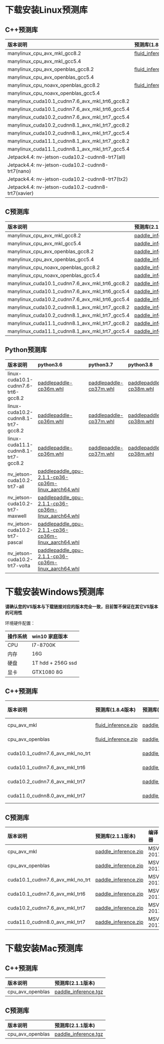 # 下载安装Linux预测库
## C++预测库

| 版本说明      |     预测库(1.8.5版本)  |预测库(2.1.3版本)   |     预测库(develop版本)     |  
|:-------------|:---------------------|:-----------------|:---------------------------|
|manylinux_cpu_avx_mkl_gcc8.2|[fluid_inference.tgz](https://paddle-inference-lib.bj.bcebos.com/1.8.5-cpu-avx-mkl/fluid_inference.tgz)|[paddle_inference.tgz](https://paddle-inference-lib.bj.bcebos.com/2.1.3/linux-cpu-avx-mkl-gcc8.2%20/paddle_inference.tgz)|[paddle_inference.tgz](https://paddle-inference-lib.bj.bcebos.com/latest-cpu-avx-mkl/paddle_inference.tgz)|
|manylinux_cpu_avx_mkl_gcc5.4||[paddle_inference.tgz](https://paddle-inference-lib.bj.bcebos.com/2.1.1-cpu-avx-mkl-gcc5.4/paddle_inference.tgz)||
|manylinux_cpu_avx_openblas_gcc8.2|[fluid_inference.tgz](https://paddle-inference-lib.bj.bcebos.com/2.1.3/linux-cpu-avx-mkl-gcc5.4/paddle_inference.tgz)|[paddle_inference.tgz](https://paddle-inference-lib.bj.bcebos.com/2.1.3/linux-cpu-avx-openblas-gcc8.2/paddle_inference.tgz)|[paddle_inference.tgz](https://paddle-inference-lib.bj.bcebos.com/latest-cpu-avx-openblas/paddle_inference.tgz)|
|manylinux_cpu_avx_openblas_gcc5.4||[paddle_inference.tgz](https://paddle-inference-lib.bj.bcebos.com/2.1.3/linux-cpu-avx-openblas-gcc5.4/paddle_inference.tgz)||
|manylinux_cpu_noavx_openblas_gcc8.2|[fluid_inference.tgz](https://paddle-inference-lib.bj.bcebos.com/1.8.5-cpu-noavx-openblas/fluid_inference.tgz)|[paddle_inference.tgz](https://paddle-inference-lib.bj.bcebos.com/2.1.3/linux-cpu-noavx-openblas-gcc8.2/paddle_inference.tgz)|[paddle_inference.tgz](https://paddle-inference-lib.bj.bcebos.com/latest-cpu-noavx-openblas/paddle_inference.tgz)|
|manylinux_cpu_noavx_openblas_gcc5.4||[paddle_inference.tgz](https://paddle-inference-lib.bj.bcebos.com/2.1.3/linux-cpu-noavx-openblas-gcc5.4/paddle_inference.tgz)||
|manylinux_cuda10.1_cudnn7.6_avx_mkl_trt6_gcc8.2||[paddle_inference.tgz](https://paddle-inference-lib.bj.bcebos.com/2.1.3/linux-gpu-cuda10.1-cudnn7-mkl-gcc8.2-trt6-avx/paddle_inference.tgz)||
|manylinux_cuda10.1_cudnn7.6_avx_mkl_trt6_gcc5.4||[paddle_inference.tgz](https://paddle-inference-lib.bj.bcebos.com/2.1.3/linux-gpu-cuda10.1-cudnn7-mkl-gcc5.4-trt6-avx/paddle_inference.tgz)||
|manylinux_cuda10.2_cudnn7.6_avx_mkl_trt7_gcc5.4||[paddle_inference.tgz](https://paddle-inference-lib.bj.bcebos.com/2.1.3/linux-gpu-cuda10.2-cudnn7-mkl-gcc5.4-trt6-avx/paddle_inference.tgz)||
|manylinux_cuda10.2_cudnn8.1_avx_mkl_trt7_gcc8.2||[paddle_inference.tgz](https://paddle-inference-lib.bj.bcebos.com/2.1.3/linux-gpu-cuda10.2-cudnn8.1-mkl-gcc8.2-trt7-avx/paddle_inference.tgz)||
|manylinux_cuda10.2_cudnn8.1_avx_mkl_trt7_gcc5.4||[paddle_inference.tgz](https://paddle-inference-lib.bj.bcebos.com/2.1.3/linux-gpu-cuda10.2-cudnn8.1-mkl-gcc5.4-trt7-avx/paddle_inference.tgz)||
|manylinux_cuda11.1_cudnn8.1_avx_mkl_trt7_gcc8.2||[paddle_inference.tgz](https://paddle-inference-lib.bj.bcebos.com/2.1.3/linux-gpu-cuda11.1-cudnn8.1-mkl-gcc8.2-trt7-avx/paddle_inference.tgz)||
|manylinux_cuda11.1_cudnn8.1_avx_mkl_trt7_gcc5.4||[paddle_inference.tgz](https://paddle-inference-lib.bj.bcebos.com/2.1.3/linux-gpu-cuda11.1-cudnn8.1-mkl-gcc5.4-trt7-avx/paddle_inference.tgz)||
|Jetpack4.4: nv-jetson-cuda10.2-cudnn8-trt7(all)||[paddle_inference.tgz](https://paddle-inference-lib.bj.bcebos.com/2.1.3/nv-jetson-jetpack4.4-all/paddle_inference_install_dir.tgz)||
|Jetpack4.4: nv-jetson-cuda10.2-cudnn8-trt7(nano)||[paddle_inference.tgz](https://paddle-inference-lib.bj.bcebos.com/2.1.3/nv-jetson-jetpack4.4-nano/paddle_inference_install_dir.tgz)||
|Jetpack4.4: nv-jetson-cuda10.2-cudnn8-trt7(tx2)||[paddle_inference.tgz](https://paddle-inference-lib.bj.bcebos.com/2.1.3/nv-jetson-jetpack4.4-nano/paddle_inference_install_dir.tgz)||
|Jetpack4.4: nv-jetson-cuda10.2-cudnn8-trt7(xavier)||[paddle_inference.tgz](https://paddle-inference-lib.bj.bcebos.com/2.1.3/nv-jetson-jetpack4.4-xavier/paddle_inference_install_dir.tgz)||


## C预测库

|  版本说明 |预测库(2.1.1版本)|
|:---------|:--------------|
|manylinux_cpu_avx_mkl_gcc8.2|[paddle_inference.tgz](https://paddle-inference-lib.bj.bcebos.com/2.1.3/linux-cpu-avx-mkl-gcc8.2%20/paddle_inference_c.tgz)||
|manylinux_cpu_avx_mkl_gcc5.4|[paddle_inference.tgz](https://paddle-inference-lib.bj.bcebos.com/2.1.3/linux-cpu-avx-mkl-gcc5.4/paddle_inference_c.tgz)|
|manylinux_cpu_avx_openblas_gcc8.2|[paddle_inference.tgz](https://paddle-inference-lib.bj.bcebos.com/2.1.3/linux-cpu-avx-openblas-gcc8.2/paddle_inference_c.tgz)|
|manylinux_cpu_avx_openblas_gcc5.4|[paddle_inference.tgz](https://paddle-inference-lib.bj.bcebos.com/2.1.3/linux-cpu-avx-openblas-gcc5.4/paddle_inference_c.tgz)|
|manylinux_cpu_noavx_openblas_gcc8.2|[paddle_inference.tgz](https://paddle-inference-lib.bj.bcebos.com/2.1.3/linux-cpu-noavx-openblas-gcc8.2/paddle_inference_c.tgz)|
|manylinux_cpu_noavx_openblas_gcc5.4|[paddle_inference.tgz](https://paddle-inference-lib.bj.bcebos.com/2.1.3/linux-cpu-noavx-openblas-gcc5.4/paddle_inference_c.tgz)|
|manylinux_cuda10.1_cudnn7.6_avx_mkl_trt6_gcc8.2|[paddle_inference.tgz](https://paddle-inference-lib.bj.bcebos.com/2.1.3/linux-gpu-cuda10.1-cudnn7-mkl-gcc8.2-trt6-avx/paddle_inference_c.tgz)|
|manylinux_cuda10.1_cudnn7.6_avx_mkl_trt6_gcc5.4|[paddle_inference.tgz](https://paddle-inference-lib.bj.bcebos.com/2.1.3/linux-gpu-cuda10.1-cudnn7-mkl-gcc5.4-trt6-avx/paddle_inference_c.tgz)|
|manylinux_cuda10.2_cudnn7.6_avx_mkl_trt6_gcc5.4|[paddle_inference.tgz](https://paddle-inference-lib.bj.bcebos.com/2.1.3/linux-gpu-cuda10.2-cudnn7-mkl-gcc5.4-trt6-avx/paddle_inference_c.tgz)|
|manylinux_cuda10.2_cudnn8.1_avx_mkl_trt7_gcc8.2|[paddle_inference.tgz](https://paddle-inference-lib.bj.bcebos.com/2.1.3/linux-gpu-cuda10.2-cudnn8.1-mkl-gcc8.2-trt7-avx/paddle_inference_c.tgz)|
|manylinux_cuda10.2_cudnn8.1_avx_mkl_trt7_gcc5.4|[paddle_inference.tgz](https://paddle-inference-lib.bj.bcebos.com/2.1.3/linux-gpu-cuda10.2-cudnn8.1-mkl-gcc5.4-trt7-avx/paddle_inference_c.tgz)|
|manylinux_cuda11.1_cudnn8.1_avx_mkl_trt7_gcc8.2|[paddle_inference.tgz](https://paddle-inference-lib.bj.bcebos.com/2.1.3/linux-gpu-cuda11.1-cudnn8.1-mkl-gcc8.2-trt7-avx/paddle_inference_c.tgz)|
|manylinux_cuda11.1_cudnn8.1_avx_mkl_trt7_gcc5.4|[paddle_inference.tgz](https://paddle-inference-lib.bj.bcebos.com/2.1.3/linux-gpu-cuda11.1-cudnn8.1-mkl-gcc5.4-trt7-avx/paddle_inference_c.tgz)|


## Python预测库


| 版本说明   |     python3.6  |   python3.7   |     python3.8     |     python3.9   |  
|:---------|:----------------|:-------------|:-------------------|:----------------|
|linux-cuda10.1-cudnn7.6-trt6-gcc8.2|[paddlepaddle-cp36m.whl](https://paddle-wheel.bj.bcebos.com/with-trt/2.1.3/linux-gpu-cuda10.1-cudnn7-mkl-gcc8.2-trt6-avx/paddlepaddle_gpu-2.1.3.post101-cp36-cp36m-linux_x86_64.whl)|[paddlepaddle-cp37m.whl](https://paddle-wheel.bj.bcebos.com/with-trt/2.1.3/linux-gpu-cuda10.1-cudnn7-mkl-gcc8.2-trt6-avx/paddlepaddle_gpu-2.1.3.post101-cp37-cp37m-linux_x86_64.whl)|[paddlepaddle-cp38m.whl](https://paddle-wheel.bj.bcebos.com/with-trt/2.1.3/linux-gpu-cuda10.1-cudnn7-mkl-gcc8.2-trt6-avx/paddlepaddle_gpu-2.1.3.post101-cp38-cp38-linux_x86_64.whl)|[paddlepaddle-cp39m.whl](https://paddle-wheel.bj.bcebos.com/with-trt/2.1.3/linux-gpu-cuda10.1-cudnn7-mkl-gcc8.2-trt6-avx/paddlepaddle_gpu-2.1.3.post101-cp39-cp39-linux_x86_64.whl)|
|linux-cuda10.2-cudnn8.1-trt7-gcc8.2|[paddlepaddle-cp36m.whl](https://paddle-wheel.bj.bcebos.com/with-trt/2.1.3/linux-gpu-cuda10.2-cudnn8.1-mkl-gcc8.2-trt7-avx/paddlepaddle_gpu-2.1.3-cp36-cp36m-linux_x86_64.whl)|[paddlepaddle-cp37m.whl](https://paddle-wheel.bj.bcebos.com/with-trt/2.1.3/linux-gpu-cuda10.2-cudnn8.1-mkl-gcc8.2-trt7-avx/paddlepaddle_gpu-2.1.3-cp37-cp37m-linux_x86_64.whl)|[paddlepaddle-cp38m.whl](https://paddle-wheel.bj.bcebos.com/with-trt/2.1.3/linux-gpu-cuda10.2-cudnn8.1-mkl-gcc8.2-trt7-avx/paddlepaddle_gpu-2.1.3-cp38-cp38-linux_x86_64.whl)|[paddlepaddle-cp39m.whl](https://paddle-wheel.bj.bcebos.com/with-trt/2.1.3/linux-gpu-cuda10.2-cudnn8.1-mkl-gcc8.2-trt7-avx/paddlepaddle_gpu-2.1.3-cp39-cp39-linux_x86_64.whl)|
|linux-cuda11.1-cudnn8.1-trt7-gcc8.2|[paddlepaddle-cp36m.whl](https://paddle-wheel.bj.bcebos.com/with-trt/2.1.3/linux-gpu-cuda11.1-cudnn8.1-mkl-gcc8.2-trt7-avx/paddlepaddle_gpu-2.1.3.post111-cp36-cp36m-linux_x86_64.whl)|[paddlepaddle-cp37m.whl](https://paddle-wheel.bj.bcebos.com/with-trt/2.1.3/linux-gpu-cuda11.1-cudnn8.1-mkl-gcc8.2-trt7-avx/paddlepaddle_gpu-2.1.3.post111-cp37-cp37m-linux_x86_64.whl)|[paddlepaddle-cp38m.whl](https://paddle-wheel.bj.bcebos.com/with-trt/2.1.3/linux-gpu-cuda11.1-cudnn8.1-mkl-gcc8.2-trt7-avx/paddlepaddle_gpu-2.1.3.post111-cp38-cp38-linux_x86_64.whl)|[paddlepaddle-cp39m.whl](https://paddle-wheel.bj.bcebos.com/with-trt/2.1.3/linux-gpu-cuda11.1-cudnn8.1-mkl-gcc8.2-trt7-avx/paddlepaddle_gpu-2.1.3.post111-cp39-cp39-linux_x86_64.whl)|
|nv_jetson-cuda10.2-trt7-all|[paddlepaddle_gpu-2.1.1-cp36-cp36m-linux_aarch64.whl](https://paddle-inference-lib.bj.bcebos.com/2.1.3/nv-jetson-jetpack4.4-all/paddlepaddle_gpu-2.1.3-cp36-cp36m-linux_aarch64.whl)||||
|nv_jetson-cuda10.2-trt7-maxwell|[paddlepaddle_gpu-2.1.1-cp36-cp36m-linux_aarch64.whl](https://paddle-inference-lib.bj.bcebos.com/2.1.3/nv-jetson-jetpack4.4-nano/paddlepaddle_gpu-2.1.3-cp36-cp36m-linux_aarch64.whl)||||
|nv_jetson-cuda10.2-trt7-pascal|[paddlepaddle_gpu-2.1.1-cp36-cp36m-linux_aarch64.whl](https://paddle-inference-lib.bj.bcebos.com/2.1.3/nv-jetson-jetpack4.4-tx2/paddlepaddle_gpu-2.1.3-cp36-cp36m-linux_aarch64.whl)||||
|nv_jetson-cuda10.2-trt7-volta|[paddlepaddle_gpu-2.1.1-cp36-cp36m-linux_aarch64.whl](https://paddle-inference-lib.bj.bcebos.com/2.1.3/nv-jetson-jetpack4.4-xavier/paddlepaddle_gpu-2.1.3-cp36-cp36m-linux_aarch64.whl)||||



# 下载安装Windows预测库

**请确认您的VS版本与下载链接对应的版本完全一致，目前暂不保证在其它VS版本的可用性**

环境硬件配置：

| 操作系统      |    win10 家庭版本      |
|:---------|:-------------------|
| CPU      |      I7-8700K      |
| 内存 | 16G               |
| 硬盘 | 1T hdd + 256G ssd |
| 显卡 | GTX1080 8G        |

## C++预测库

| 版本说明      |     预测库(1.8.4版本)  |预测库(2.1.1版本)   |     编译器     |  cuDNN  |  CUDA  |
|:-------------|:---------------------|:-----------------|:----------------|:--------|:-------|
|cpu_avx_mkl| [fluid_inference.zip](https://paddle-wheel.bj.bcebos.com/1.8.4/win-infer/mkl/cpu/fluid_inference_install_dir.zip) | [paddle_inference.zip](https://paddle-wheel.bj.bcebos.com/2.1.3/win-infer/windows-cpu-mkl-avx/paddle_inference.zip)|  MSVC 2017 | - | - |
|cpu_avx_openblas| [fluid_inference.zip](https://paddle-wheel.bj.bcebos.com/1.8.4/win-infer/open/cpu/fluid_inference_install_dir.zip) | [paddle_inference.zip](https://paddle-wheel.bj.bcebos.com/2.1.3/win-infer/windows-cpu-openbals-avx/paddle_inference.zip)| MSVC 2017 | - | - |
|cuda10.1_cudnn7.6_avx_mkl_no_trt | |[paddle_inference.zip](https://paddle-wheel.bj.bcebos.com/2.1.3/win-infer/windows-gpu-cuda10.1-cudnn7-mkl-avx/paddle_inference_notrt.zip)| MSVC 2017  | 7.6|  10.1 |
|cuda10.1_cudnn7.6_avx_mkl_trt6 | |[paddle_inference.zip](https://paddle-wheel.bj.bcebos.com/2.1.3/win-infer/windows-gpu-cuda10.1-cudnn7-mkl-avx/paddle_inference.zip)| MSVC 2017  | 7.6|  10.1 |
|cuda10.2_cudnn7.6_avx_mkl_trt7 | |[paddle_inference.zip](https://paddle-wheel.bj.bcebos.com/2.1.3/win-infer/windows-gpu-cuda10.2-cudnn7-mkl-avx/paddle_inference.zip)| MSVC 2017  | 7.6 | 10.2 |
|cuda11.0_cudnn8.0_avx_mkl_trt7 | |[paddle_inference.zip](https://paddle-wheel.bj.bcebos.com/2.1.3/win-infer/windows-gpu-cuda11.0-cudnn8-mkl-avx/paddle_inference.zip)| MSVC 2017  | 8.0 | 11.0 |

## C预测库

| 版本说明  |预测库(2.1.1版本)   |     编译器     |   cuDNN  |  CUDA  |
|:---------|:-----------------|:--------------|:---------|:--------|
|cpu_avx_mkl| [paddle_inference.zip](https://paddle-wheel.bj.bcebos.com/2.1.3/win-infer/windows-cpu-mkl-avx/paddle_inference_c.zip)|  MSVC 2017 | - | - |
|cpu_avx_openblas| [paddle_inference.zip](https://paddle-wheel.bj.bcebos.com/2.1.3/win-infer/windows-cpu-openbals-avx/paddle_inference_c.zip)| MSVC 2017 | - | - |
|cuda10.1_cudnn7.6_avx_mkl_no_trt | [paddle_inference.zip](https://paddle-wheel.bj.bcebos.com/2.1.3/win-infer/windows-gpu-cuda10.1-cudnn7-mkl-avx/paddle_inference_c_notrt.zip) | MSVC 2017|7.6|   10.0    |
|cuda10.1_cudnn7.6_avx_mkl_trt6 | [paddle_inference.zip](https://paddle-wheel.bj.bcebos.com/2.1.3/win-infer/windows-gpu-cuda10.1-cudnn7-mkl-avx/paddle_inference_c.zip) | MSVC 2017|7.6|   10.0    |
|cuda10.2_cudnn7.6_avx_mkl_trt7 | [paddle_inference.zip](https://paddle-wheel.bj.bcebos.com/2.1.3/win-infer/windows-gpu-cuda10.2-cudnn7-mkl-avx/paddle_inference_c.zip) | MSVC 2017 |7.6|   10.2    |
|cuda11.0_cudnn8.0_avx_mkl_trt7 | [paddle_inference.zip](https://paddle-wheel.bj.bcebos.com/2.1.3/win-infer/windows-gpu-cuda11.0-cudnn8-mkl-avx/paddle_inference_c.zip) | MSVC 2017 |8.0|   11.0    |



# 下载安装Mac预测库

## C++预测库

| 版本说明       |预测库(2.1.1版本)   |
|:---------|:----------------|
|cpu_avx_openblas|[paddle_inference.tgz](https://paddle-inference-lib.bj.bcebos.com/mac/2.1.3/cpu_avx_openblas/paddle_inference_install_dir.tgz)|

## C预测库

| 版本说明       |预测库(2.1.1版本)   |
|:---------|:----------------|
|cpu_avx_openblas|[paddle_inference.tgz](https://paddle-inference-lib.bj.bcebos.com/mac/2.1.3/cpu_avx_openblas/paddle_inference_c_install_dir.tgz)|




